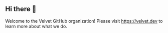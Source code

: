 ## Hi there 👋

Welcome to the Velvet GitHub organization! Please visit https://velvet.dev to learn more about what we do.
